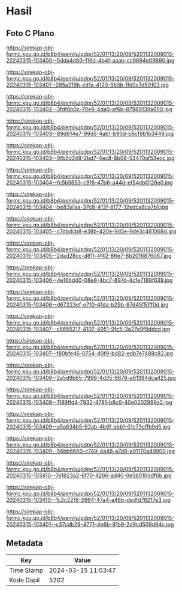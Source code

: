 # Hasil

## Foto C Plano

https://sirekap-obj-formc.kpu.go.id/b8b4/pemilu/pdpr/52/01/13/20/09/5201132009015-20240315-103400--5dda4d80-116d-4b4f-aaab-cc9694e09690.jpg

https://sirekap-obj-formc.kpu.go.id/b8b4/pemilu/pdpr/52/01/13/20/09/5201132009015-20240315-103401--285a219b-ed1a-4120-9b3b-ffd0c7d50103.jpg

https://sirekap-obj-formc.kpu.go.id/b8b4/pemilu/pdpr/52/01/13/20/09/5201132009015-20240315-103402--3fdf8b0c-70e8-4da0-af6b-87989139a650.jpg

https://sirekap-obj-formc.kpu.go.id/b8b4/pemilu/pdpr/52/01/13/20/09/5201132009015-20240315-103403--89d614e7-99d5-4ab1-b90d-b6cf8b1b3449.jpg

https://sirekap-obj-formc.kpu.go.id/b8b4/pemilu/pdpr/52/01/13/20/09/5201132009015-20240315-103403--0fb2d248-2bd7-4ec8-8b08-53470af53ecc.jpg

https://sirekap-obj-formc.kpu.go.id/b8b4/pemilu/pdpr/52/01/13/20/09/5201132009015-20240315-103404--fc5b5653-c9f6-47b6-a44d-ef54eb0126e0.jpg

https://sirekap-obj-formc.kpu.go.id/b8b4/pemilu/pdpr/52/01/13/20/09/5201132009015-20240315-103404--be83a1aa-37c8-413f-8f77-12edca8ca7b1.jpg

https://sirekap-obj-formc.kpu.go.id/b8b4/pemilu/pdpr/52/01/13/20/09/5201132009015-20240315-103405--c7dbdcb8-e38b-420e-9d5e-9de3c481068d.jpg

https://sirekap-obj-formc.kpu.go.id/b8b4/pemilu/pdpr/52/01/13/20/09/5201132009015-20240315-103405--2dad28cc-d81f-4f42-86e7-8b2016876067.jpg

https://sirekap-obj-formc.kpu.go.id/b8b4/pemilu/pdpr/52/01/13/20/09/5201132009015-20240315-103406--4e16bd40-08e8-4bc7-897d-4c1e7189f639.jpg

https://sirekap-obj-formc.kpu.go.id/b8b4/pemilu/pdpr/52/01/13/20/09/5201132009015-20240315-103406--d67223ef-e710-41da-b29b-87d45f51ff0d.jpg

https://sirekap-obj-formc.kpu.go.id/b8b4/pemilu/pdpr/52/01/13/20/09/5201132009015-20240315-103407--c8655217-4107-4951-9fc5-3a27e9f8ddcd.jpg

https://sirekap-obj-formc.kpu.go.id/b8b4/pemilu/pdpr/52/01/13/20/09/5201132009015-20240315-103407--f80bfe46-0754-40f9-bd82-edb7e7488c82.jpg

https://sirekap-obj-formc.kpu.go.id/b8b4/pemilu/pdpr/52/01/13/20/09/5201132009015-20240315-103408--2a5d9b65-7998-4d35-8678-a61394dca425.jpg

https://sirekap-obj-formc.kpu.go.id/b8b4/pemilu/pdpr/52/01/13/20/09/5201132009015-20240315-103408--1189ffd4-7932-4781-b8c0-40e0202999a2.jpg

https://sirekap-obj-formc.kpu.go.id/b8b4/pemilu/pdpr/52/01/13/20/09/5201132009015-20240315-103409--a5a634b5-92ab-4b9f-abb1-01c73cffb9d5.jpg

https://sirekap-obj-formc.kpu.go.id/b8b4/pemilu/pdpr/52/01/13/20/09/5201132009015-20240315-103409--56bb6660-c749-4a48-a7d8-a91170a49900.jpg

https://sirekap-obj-formc.kpu.go.id/b8b4/pemilu/pdpr/52/01/13/20/09/5201132009015-20240315-103410--7e1823a2-6f70-4266-ad40-0e5b010ddf6b.jpg

https://sirekap-obj-formc.kpu.go.id/b8b4/pemilu/pdpr/52/01/13/20/09/5201132009015-20240315-103410--1c2c2216-2664-47a4-a48b-dedfd76217e3.jpg

https://sirekap-obj-formc.kpu.go.id/b8b4/pemilu/pdpr/52/01/13/20/09/5201132009015-20240315-103401--c37cdb29-4771-4e6b-91b9-2d9cd509d84c.jpg


## Metadata

| Key        | Value               |
| ---------- | ------------------- |
| Time Stamp | 2024-03-15 11:03:47 |
| Kode Dapil | 5202                |



